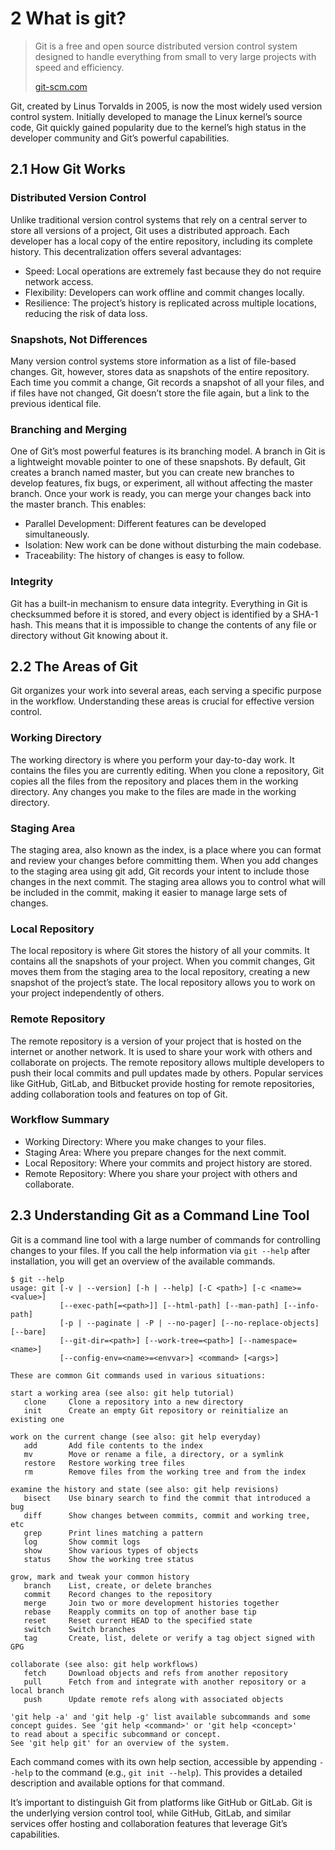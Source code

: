 # 2 What is git?

> Git is a free and open source distributed version 
> control system designed to handle everything from 
> small to very large projects with speed and efficiency.
> 
> [git-scm.com](https://git-scm.com/)

Git, created by Linus Torvalds in 2005, is now the most widely used version control system. Initially developed to manage the Linux kernel’s source code, Git quickly gained popularity due to the kernel’s high status in the developer community and Git’s powerful capabilities.


## 2.1 How Git Works

### Distributed Version Control

Unlike traditional version control systems that rely on a central server to store all versions of a project, Git uses a distributed approach. Each developer has a local copy of the entire repository, including its complete history. This decentralization offers several advantages:

- Speed: Local operations are extremely fast because they do not require network access.
- Flexibility: Developers can work offline and commit changes locally.
- Resilience: The project’s history is replicated across multiple locations, reducing the risk of data loss.

### Snapshots, Not Differences

Many version control systems store information as a list of file-based changes. Git, however, stores data as snapshots of the entire repository. Each time you commit a change, Git records a snapshot of all your files, and if files have not changed, Git doesn’t store the file again, but a link to the previous identical file.

### Branching and Merging

One of Git’s most powerful features is its branching model. A branch in Git is a lightweight movable pointer to one of these snapshots. By default, Git creates a branch named master, but you can create new branches to develop features, fix bugs, or experiment, all without affecting the master branch. Once your work is ready, you can merge your changes back into the master branch. This enables:

- Parallel Development: Different features can be developed simultaneously.
- Isolation: New work can be done without disturbing the main codebase.
- Traceability: The history of changes is easy to follow.

### Integrity

Git has a built-in mechanism to ensure data integrity. Everything in Git is checksummed before it is stored, and every object is identified by a SHA-1 hash. This means that it is impossible to change the contents of any file or directory without Git knowing about it.

## 2.2 The Areas of Git

Git organizes your work into several areas, each serving a specific purpose in the workflow. Understanding these areas is crucial for effective version control.

### Working Directory

The working directory is where you perform your day-to-day work. It contains the files you are currently editing. When you clone a repository, Git copies all the files from the repository and places them in the working directory. Any changes you make to the files are made in the working directory.

### Staging Area

The staging area, also known as the index, is a place where you can format and review your changes before committing them. When you add changes to the staging area using git add, Git records your intent to include those changes in the next commit. The staging area allows you to control what will be included in the commit, making it easier to manage large sets of changes.

### Local Repository

The local repository is where Git stores the history of all your commits. It contains all the snapshots of your project. When you commit changes, Git moves them from the staging area to the local repository, creating a new snapshot of the project’s state. The local repository allows you to work on your project independently of others.

### Remote Repository

The remote repository is a version of your project that is hosted on the internet or another network. It is used to share your work with others and collaborate on projects. The remote repository allows multiple developers to push their local commits and pull updates made by others. Popular services like GitHub, GitLab, and Bitbucket provide hosting for remote repositories, adding collaboration tools and features on top of Git.

### Workflow Summary

- Working Directory: Where you make changes to your files.
- Staging Area: Where you prepare changes for the next commit.
- Local Repository: Where your commits and project history are stored.
- Remote Repository: Where you share your project with others and collaborate.

## 2.3 Understanding Git as a Command Line Tool

Git is a command line tool with a large number of commands for controlling changes to your files. If you call the help information via `git --help` after installation, you will get an overview of the available commands.

```
$ git --help
usage: git [-v | --version] [-h | --help] [-C <path>] [-c <name>=<value>]
           [--exec-path[=<path>]] [--html-path] [--man-path] [--info-path]
           [-p | --paginate | -P | --no-pager] [--no-replace-objects] [--bare]
           [--git-dir=<path>] [--work-tree=<path>] [--namespace=<name>]
           [--config-env=<name>=<envvar>] <command> [<args>]

These are common Git commands used in various situations:

start a working area (see also: git help tutorial)
   clone     Clone a repository into a new directory
   init      Create an empty Git repository or reinitialize an existing one

work on the current change (see also: git help everyday)
   add       Add file contents to the index
   mv        Move or rename a file, a directory, or a symlink
   restore   Restore working tree files
   rm        Remove files from the working tree and from the index

examine the history and state (see also: git help revisions)
   bisect    Use binary search to find the commit that introduced a bug
   diff      Show changes between commits, commit and working tree, etc
   grep      Print lines matching a pattern
   log       Show commit logs
   show      Show various types of objects
   status    Show the working tree status

grow, mark and tweak your common history
   branch    List, create, or delete branches
   commit    Record changes to the repository
   merge     Join two or more development histories together
   rebase    Reapply commits on top of another base tip
   reset     Reset current HEAD to the specified state
   switch    Switch branches
   tag       Create, list, delete or verify a tag object signed with GPG

collaborate (see also: git help workflows)
   fetch     Download objects and refs from another repository
   pull      Fetch from and integrate with another repository or a local branch
   push      Update remote refs along with associated objects

'git help -a' and 'git help -g' list available subcommands and some
concept guides. See 'git help <command>' or 'git help <concept>'
to read about a specific subcommand or concept.
See 'git help git' for an overview of the system.
```

Each command comes with its own help section, accessible by appending `--help` to the command (e.g., `git init --help`). This provides a detailed description and available options for that command.

It’s important to distinguish Git from platforms like GitHub or GitLab. Git is the underlying version control tool, while GitHub, GitLab, and similar services offer hosting and collaboration features that leverage Git’s capabilities.
